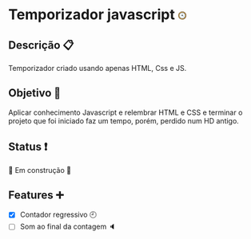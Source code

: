# Temporizador javascript ![relógio](/icones/clock-icon-aba.png)
## Descrição :clipboard:
Temporizador criado usando apenas HTML, Css e JS. 
## Objetivo :running:
Aplicar conhecimento Javascript e relembrar HTML e CSS e terminar o projeto que foi iniciado faz um tempo, porém, perdido num HD antigo.
## Status :heavy_exclamation_mark:
:construction: Em construção :construction:
## Features :heavy_plus_sign:
- [x] Contador regressivo :clock9:
- [ ] Som ao final da contagem :speaker:
